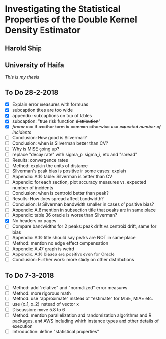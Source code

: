 # Investigating the Statistical Properties of the Double Kernel Density Estimator
## Harold Ship
## University of Haifa

*This is my thesis*



## To Do 28-2-2018

- [x] Explain error measures with formulas
- [x] subcaption titles are too wide
- [x] appendix: subcaptions on top of tables
- [x] subcaption: "true risk function <del>distribution</del>"
- [x] *factor* see if another term is common otherwise use *expected number of incidents*
- [ ] Conclusion: How good is Silverman?
- [ ] Conclusion: when is Silverman better than CV?
- [ ] Why is MISE going up?
- [ ] replace "decay rate" with sigma_p, sigma_i, etc and "spread"
- [ ] Results: convergence rates
- [ ] Method: explain the units of distance
- [ ] Silverman's peak bias is positive in some cases: explain
- [ ] Appendix: A.10 table: Silverman is better than CV
- [ ] Appendix: for each section, plot accuracy measures vs. expected number of incidents
- [ ] Conclusion: when is centroid better than peak?
- [ ] Results: How does spread affect bandwidth?
- [ ] Conclusion: Is Silverman bandwidth smaller in cases of positive bias?
- [ ] Appendix: A.8 mention in subsection title that peaks are in same place
- [ ] Appendix: table 36 oracle is worse than Silverman?
- [x] No headers on pages
- [ ] Compare bandwidths for 2 peaks: peak drift vs centroid drift, same for bias
- [ ] Appendix: A.10 title should say peaks are NOT in same place
- [ ] Method: mention no edge effect compensation
- [ ] Appendix: A.47 graph is weird
- [ ] Appendix: A.10 biases are positive even for Oracle
- [ ] Conclusion: Further work: more study on other distributions

## To Do 7-3-2018
- [ ] Method: add "relative" and "normalized" error measures
- [ ] Method: more rigorous math
- [ ] Method: use "approximate" instead of "estimate" for MISE, MIAE etc.
- [ ] use (x_1, x_2) instead of vector x
- [ ] Discussion: move 5.8 to 6
- [ ] Method: mention parallelization and randomization algorithms and R packages, and AWS including which instance types and other details of execution
- [ ] Introduction: define "statistical properties"